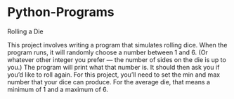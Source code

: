 # Python-Programs
Rolling a Die

This project involves writing a program that simulates rolling dice. 
When the program runs, it will randomly choose a number between 1 and 6. 
(Or whatever other integer you prefer — the number of sides on the die is up to you.) 
The program will print what that number is. It should then ask you if you’d like to roll again. 
For this project, you’ll need to set the min and max number that your dice can produce. 
For the average die, that means a minimum of 1 and a maximum of 6.
